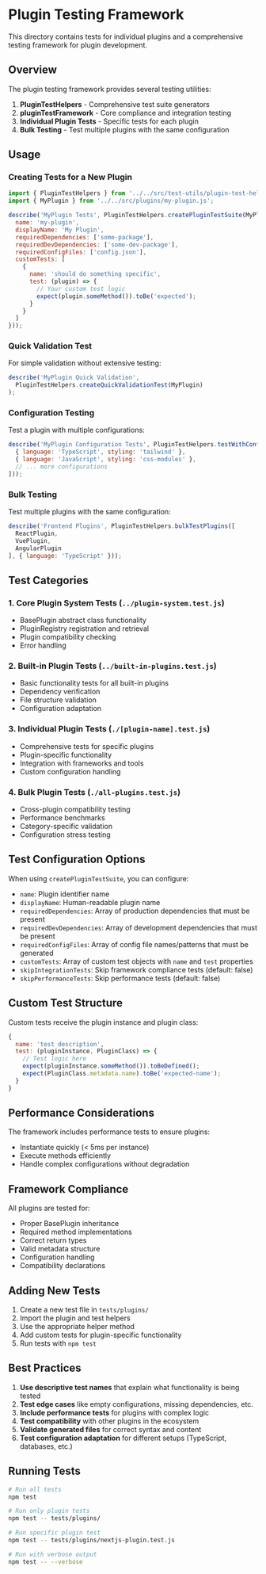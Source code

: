# Plugin Testing Framework

This directory contains tests for individual plugins and a comprehensive testing framework for plugin development.

## Overview

The plugin testing framework provides several testing utilities:

1. **PluginTestHelpers** - Comprehensive test suite generators
2. **pluginTestFramework** - Core compliance and integration testing
3. **Individual Plugin Tests** - Specific tests for each plugin
4. **Bulk Testing** - Test multiple plugins with the same configuration

## Usage

### Creating Tests for a New Plugin

```javascript
import { PluginTestHelpers } from '../../src/test-utils/plugin-test-helpers.js';
import { MyPlugin } from '../../src/plugins/my-plugin.js';

describe('MyPlugin Tests', PluginTestHelpers.createPluginTestSuite(MyPlugin, {
  name: 'my-plugin',
  displayName: 'My Plugin',
  requiredDependencies: ['some-package'],
  requiredDevDependencies: ['some-dev-package'],
  requiredConfigFiles: ['config.json'],
  customTests: [
    {
      name: 'should do something specific',
      test: (plugin) => {
        // Your custom test logic
        expect(plugin.someMethod()).toBe('expected');
      }
    }
  ]
}));
```

### Quick Validation Test

For simple validation without extensive testing:

```javascript
describe('MyPlugin Quick Validation', 
  PluginTestHelpers.createQuickValidationTest(MyPlugin)
);
```

### Configuration Testing

Test a plugin with multiple configurations:

```javascript
describe('MyPlugin Configuration Tests', PluginTestHelpers.testWithConfigurations(MyPlugin, [
  { language: 'TypeScript', styling: 'tailwind' },
  { language: 'JavaScript', styling: 'css-modules' },
  // ... more configurations
]));
```

### Bulk Testing

Test multiple plugins with the same configuration:

```javascript
describe('Frontend Plugins', PluginTestHelpers.bulkTestPlugins([
  ReactPlugin,
  VuePlugin,
  AngularPlugin
], { language: 'TypeScript' }));
```

## Test Categories

### 1. Core Plugin System Tests (`../plugin-system.test.js`)
- BasePlugin abstract class functionality
- PluginRegistry registration and retrieval
- Plugin compatibility checking
- Error handling

### 2. Built-in Plugin Tests (`../built-in-plugins.test.js`)
- Basic functionality tests for all built-in plugins
- Dependency verification
- File structure validation
- Configuration adaptation

### 3. Individual Plugin Tests (`./[plugin-name].test.js`)
- Comprehensive tests for specific plugins
- Plugin-specific functionality
- Integration with frameworks and tools
- Custom configuration handling

### 4. Bulk Plugin Tests (`./all-plugins.test.js`)
- Cross-plugin compatibility testing
- Performance benchmarks
- Category-specific validation
- Configuration stress testing

## Test Configuration Options

When using `createPluginTestSuite`, you can configure:

- `name`: Plugin identifier name
- `displayName`: Human-readable plugin name
- `requiredDependencies`: Array of production dependencies that must be present
- `requiredDevDependencies`: Array of development dependencies that must be present
- `requiredConfigFiles`: Array of config file names/patterns that must be generated
- `customTests`: Array of custom test objects with `name` and `test` properties
- `skipIntegrationTests`: Skip framework compliance tests (default: false)
- `skipPerformanceTests`: Skip performance tests (default: false)

## Custom Test Structure

Custom tests receive the plugin instance and plugin class:

```javascript
{
  name: 'test description',
  test: (pluginInstance, PluginClass) => {
    // Test logic here
    expect(pluginInstance.someMethod()).toBeDefined();
    expect(PluginClass.metadata.name).toBe('expected-name');
  }
}
```

## Performance Considerations

The framework includes performance tests to ensure plugins:
- Instantiate quickly (< 5ms per instance)
- Execute methods efficiently
- Handle complex configurations without degradation

## Framework Compliance

All plugins are tested for:
- Proper BasePlugin inheritance
- Required method implementations
- Correct return types
- Valid metadata structure
- Configuration handling
- Compatibility declarations

## Adding New Tests

1. Create a new test file in `tests/plugins/`
2. Import the plugin and test helpers
3. Use the appropriate helper method
4. Add custom tests for plugin-specific functionality
5. Run tests with `npm test`

## Best Practices

1. **Use descriptive test names** that explain what functionality is being tested
2. **Test edge cases** like empty configurations, missing dependencies, etc.
3. **Include performance tests** for plugins with complex logic
4. **Test compatibility** with other plugins in the ecosystem
5. **Validate generated files** for correct syntax and content
6. **Test configuration adaptation** for different setups (TypeScript, databases, etc.)

## Running Tests

```bash
# Run all tests
npm test

# Run only plugin tests
npm test -- tests/plugins/

# Run specific plugin test
npm test -- tests/plugins/nextjs-plugin.test.js

# Run with verbose output
npm test -- --verbose
```